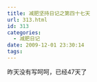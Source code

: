```yaml
---
title: 减肥坚持日记之第四十七天
url: 313.html
id: 313
categories:
  - 减肥日记
date: 2009-12-01 23:30:14
tags:
---
```


昨天没有写呵呵，已经47天了